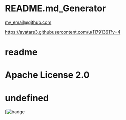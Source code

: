 
  # README.md_Generator
  my_email@github.com

  https://avatars3.githubusercontent.com/u/11791361?v=4

# readme

# 

# 

# 

# Apache License 2.0

# 

# 

# undefined

[![badge](https://img.shields.io/badge/Github-Project-brightgreen)

